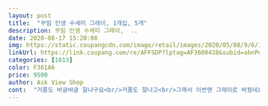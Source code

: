 ```yaml
---
layout: post 
title:  "꾸밈 인생 수세미 그레이, 1개입, 5개" 
description: 꾸밈 인생 수세미 그레이,  ..
date: 2020-08-17 15:20:08 
img: https://static.coupangcdn.com/image/retail/images/2020/05/08/9/6/163f8a8a-2ba0-4ece-a112-7be7d9011435.jpg 
linkUrl: https://link.coupang.com/re/AFFSDP?lptag=AF3600438&subid=ahnPublicAsk&pageKey=1555357791&itemId=2660310322&vendorItemId=70650958141&traceid=V0-113-b6f444261a92be79 
categories: [1013] 
color: F361A6 
price: 9500 
author: Ask View Shop 
cont:  "거품도 바글바글 잘나구요<br/>거품도 잘나고<br/>그래서 이번엔 그레이로 바꿨네요<br/>그러다 한번 인터넷으로는 첨으로 수세미를 찾다가보니 딱원하던 감촉에 모던한 디자인까지 무어보다 원하던 갯수로 저렴히 구매할수있어 저에게완벽한 수세미였습니다<br/>비쥬얼도 시크한게 넘 조아요<br/>빨래집게도 그레이 찾음 있으려나요??<br/>설겆이 끝나고 세척시 이물질 제거도 잘되고 깨끗히 세척되요!<br/>세정력이 좋아요<br/>세제는 암웨이 인데 거품 잘 나네요<br/>수세미 유목민이었는데<br/>스카이런건 이물질 나오고<br/>시크한분들 바뀌보세요^^<br/>알록달록 수세미에 너무 염증이나서ㅋ<br/>앞뒤가 똑가치 그물망사로 되있어용<br/>없는게 없는 애정애정 쿱팡♡<br/>우레탄수세미는 갈수록 줄어드는게 보이고<br/>울집주방은 색감이 단조로워서 거기 안맞게 넘나 튀는 노랑 분홍  온주방을 물들이는  알록달록 고운 빛깔들 ㄴㄴㅎㅎ<br/>이름도 얼마나 잘지었는지!!<br/>이왕이면 색감만 잘맞춰도 정돈되 보이니깐<br/>이제품 고를때 상품평 나쁨 없어서 빠르게 구입했습니다 끝.<br/><br/>일회용 수세미 쓰다가 하도 얇고 흐물거려서 힘들었고<br/>전에는 스폰지형식과 우레탄이 양면으로된걸 썼었는데 시간이지나면서 너덜너덜해지고 부피가 얇아지고 더구나 흰색은 김칫국물이나 빨간양념을닦으면 양념색으로 물들어 위생적으로나 외관상좋아보이지않아서 이수세미저수세미 찾다가.<br/>.<br/>대충사도될듯한 수세미 고르기가 은근 까다롭게되더라구요.<br/>.<br/>거친걸사자니.<br/>.<br/>코팅된건 스크레치가날것같고 부드러운걸사자니.<br/>.<br/>안닦이는것같고.<br/>.<br/>질적으로 좀 낫다싶나싶으면 디자인이 맘에안들고.<br/>.<br/>(살림은장비빨)<br/>흐물흐물하지않아 좋네요<br/>" 
---
```

